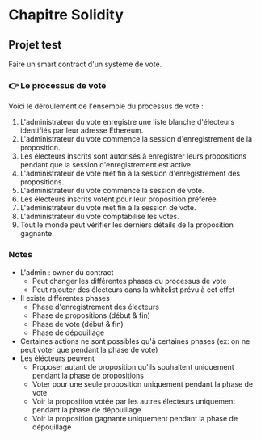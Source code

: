 # Chapitre Solidity

## Projet test

Faire un smart contract d'un système de vote.

### 👉 Le processus de vote

Voici le déroulement de l'ensemble du processus de vote :

1. L'administrateur du vote enregistre une liste blanche d'électeurs identifiés par leur adresse Ethereum.
2. L'administrateur du vote commence la session d'enregistrement de la proposition.
3. Les électeurs inscrits sont autorisés à enregistrer leurs propositions pendant que la session d'enregistrement est active.
4. L'administrateur de vote met fin à la session d'enregistrement des propositions.
5. L'administrateur du vote commence la session de vote.
6. Les électeurs inscrits votent pour leur proposition préférée.
7. L'administrateur du vote met fin à la session de vote.
8. L'administrateur du vote comptabilise les votes.
9. Tout le monde peut vérifier les derniers détails de la proposition gagnante.

### Notes

- L'admin : owner du contract
  - Peut changer les différentes phases du processus de vote
  - Peut rajouter des électeurs dans la whitelist prévu à cet effet
- Il existe différentes phases
  - Phase d'enregistrement des électeurs
  - Phase de propositions (début & fin)
  - Phase de vote (début & fin)
  - Phase de dépouillage
- Certaines actions ne sont possibles qu'à certaines phases (ex: on ne peut voter que pendant la phase de vote)
- Les élécteurs peuvent
  - Proposer autant de proposition qu'ils souhaitent uniquement pendant la phase de propositions
  - Voter pour une seule proposition uniquement pendant la phase de vote
  - Voir la proposition votée par les autres électeurs uniquement pendant la phase de dépouillage
  - Voir la proposition gagnante uniquement pendant la phase de dépouillage
